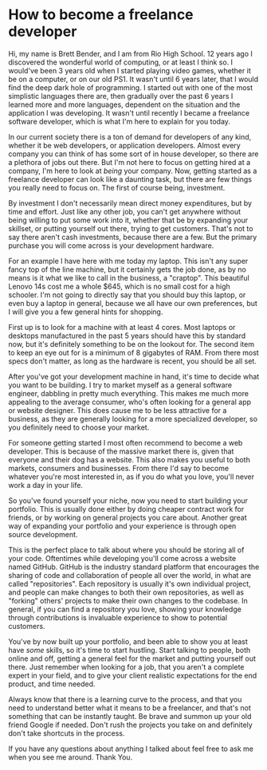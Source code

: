 # How to become a freelance developer

Hi, my name is Brett Bender, and I am from Rio High School. 12 years ago I discovered the wonderful world of computing, or at least I think so. I would've been 3 years old when I started playing video games, whether it be on a computer, or on our old PS1. It wasn't until 6 years later, that I would find the deep dark hole of programming. I started out with one of the most simplistic languages there are, then gradually over the past 6 years I learned more and more languages, dependent on the situation and the application I was developing. It wasn't until recently I became a freelance software developer, which is what I'm here to explain for you today.

In our current society there is a ton of demand for developers of any kind, whether it be web developers, or application developers. Almost every company you can think of has some sort of in house developer, so there are a plethora of jobs out there. But I'm not here to focus on  getting hired at a company, I'm here to look at *being* your company. Now, getting started as a freelance developer can look like a daunting task, but there are few things you really need to focus on. The first of course being, investment.

By investment I don't necessarily mean direct money expenditures, but by time and effort. Just like any other job, you can't get anywhere without being willing to put some work into it, whether that be by expanding your skillset, or putting yourself out there, trying to get customers. That's not to say there aren't cash investments, because there are a few. But the primary purchase you will come across is your development hardware.

For an example I have here with me today my laptop. This isn't any super fancy top of the line machine, but it certainly gets the job done, as by no means is it what we like to call in the business, a "craptop". This beautiful Lenovo 14s cost me a whole $645, which is no small cost for a high schooler. I'm not going to directly say that you should buy this laptop, or even buy a laptop in general, because we all have our own preferences, but I will give you a few general hints for shopping.

First up is to look for a machine with at least 4 cores. Most laptops or desktops manufactured in the past 5 years should have this by standard now, but it's definitely something to be on the lookout for. The second item to keep an eye out for is a minimum of 8 gigabytes of RAM. From there most specs don't matter, as long as the hardware is recent, you should be all set.

After you've got your development machine in hand, it's time to decide what you want to be building. I try to market myself as a general software engineer, dabbling in pretty much everything. This makes me much more appealing to the average consumer, who's often looking for a general app or website designer. This does cause me to be less attractive for a business, as they are generally looking for a more specialized developer, so you definitely need to choose your market.

For someone getting started I most often recommend to become a web developer. This is because of the massive market there is, given that everyone and their dog has a website. This also makes you useful to both markets, consumers and businesses. From there I'd say to become whatever you're most interested in, as if you do what you love, you'll never work a day in your life.

So you've found yourself your niche, now you need to start building your portfolio. This is usually done either by doing cheaper contract work for friends, or by working on general projects you care about. Another great way of expanding your portfolio and your experience is through open source development.

This is the perfect place to talk about where you should be storing all of your code. Oftentimes while developing you'll come across a website named GitHub. GitHub is the industry standard platform that encourages the sharing of code and collaboration of people all over the world, in what are called "repositories". Each repository is usually it's own individual project, and people can make changes to both their own repositories, as well as "forking" others' projects to make their own changes to the codebase. In general, if you can find a repository you love, showing your knowledge through contributions is invaluable experience to show to potential customers.

You've by now built up your portfolio, and been able to show you at least have *some* skills, so it's time to start hustling. Start talking to people, both online and off, getting a general feel for the market and putting yourself out there. Just remember when looking for a job, that you aren't a complete expert in your field, and to give your client realistic expectations for the end product, and time needed. 

Always know that there is a learning curve to the process, and that you need to understand better what it means to be a freelancer, and that's not something that can be instantly taught. Be brave and summon up your old friend Google if needed. Don't rush the projects you take on and definitely don't take shortcuts in the process.

If you have any questions about anything I talked about feel free to ask me when you see me around. Thank You.
